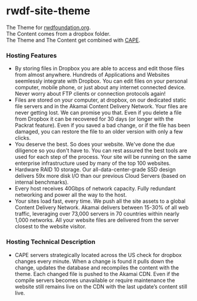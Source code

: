 rwdf-site-theme
===============

The Theme for [rwdfoundation.org](http://www.rwdfoundation.org/).  
The Content comes from a dropbox folder.  
The Theme and The Content get combined with [CAPE](http://www.cape.io/).  

### Hosting Features

* By storing files in Dropbox you are able to access and edit those files from almost anywhere. Hundreds of Applications and Websites seemlessly integrate with Dropbox. You can edit files on your personal computer, mobile phone, or just about any internet connected device. Never worry about FTP clients or connection protocols again!
* Files are stored on your computer, at dropbox, on our dedicated static file servers and in the Akamai Content Delivery Network. Your files are never getting lost. We can promise you that. Even if you delete a file from Dropbox it can be recovered for 30 days (or longer with the Packrat feature). Even if you saved a bad change, or if the file has been damaged, you can restore the file to an older version with only a few clicks.
* You deserve the best. So does your website. We've done the due diligence so you don't have to. You can rest assured the best tools are used for each step of the process. Your site will be running on the same enterprise infrastructure used by many of the top 100 websites.
* Hardware RAID 10 storage. Our all-data-center-grade SSD design delivers 59x more disk I/O than our previous Cloud Servers (based on internal benchmarks).
* Every host receives 40Gbps of network capacity. Fully redundant networking and power all the way to the host.
* Your sites load fast, every time. We push all the site assets to a global Content Delivery Network. Akamai delivers between 15-30% of all web traffic, leveraging over 73,000 servers in 70 countries within nearly 1,000 networks. All your website files are delivered from the server closest to the website visitor.

### Hosting Technical Description

* CAPE servers strategically located across the US check for dropbox changes every minute. When a change is found it pulls down the change, updates the database and recompiles the content with the theme. Each changed file is pushed to the Akamai CDN. Even if the compile servers becomes unavailable or require maintenance the website still remains live on the CDN with the last update’s content still live.
